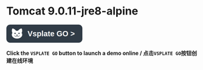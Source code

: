 # Tomcat 9.0.11-jre8-alpine

<a href="https://www.vsplate.com/?docker-compose=https://github.com/vsplate/dcenvs/tomcat/9.0.11-jre8-alpine"><img alt="VSPLATE GO" src="https://raw.githubusercontent.com/vsplate/images/master/vsgo_btn.png" width="200px"></a>

**Click the `VSPLATE GO` button to launch a demo online / 点击`VSPLATE GO`按钮创建在线环境**